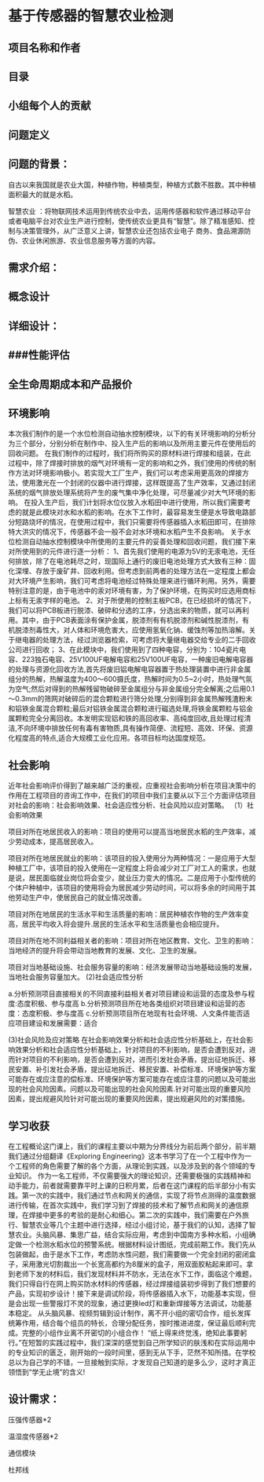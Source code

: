 基于传感器的智慧农业检测
=====
项目名称和作者
----
目录
----
小组每个人的贡献
----
问题定义
----
问题的背景：
---
自古以来我国就是农业大国，种植作物，种植类型，种植方式数不胜数。其中种植面积最大的就是水稻。

智慧农业 ：将物联网技术运用到传统农业中去，运用传感器和软件通过移动平台或者电脑平台对农业生产进行控制，使传统农业更具有“智慧”。除了精准感知、控制与决策管理外，从广泛意义上讲，智慧农业还包括农业电子
商务、食品溯源防伪、农业休闲旅游、农业信息服务等方面的内容。

需求介绍：
----
概念设计
----
详细设计：
----
###性能评估
----
全生命周期成本和产品报价
----
环境影响
----

本次我们制作的是一个水位检测自动抽水控制模块，以下的有关环境影响的分析分为三个部分，分别分析在制作中、投入生产后的影响以及所用主要元件在使用后的回收问题。
在我们制作的过程时，我们将所购买的原材料进行焊接和组装，在此过程中，除了焊接时排放的烟气对环境有一定的影响和之外，我们使用的传统的制作方法对环境影响极小。若实现大工厂生产，我们可以考虑采用更高效的焊接方法，使用激光在一个封闭的仪器中进行焊接，这样既提高了生产效率，又通过封闭系统的烟气排放处理系统将产生的废气集中净化处理，可尽量减少对大气环境的影响。
在投入生产后，我们计划将水位仪放入水稻田中进行使用，所以我们需要考虑的就是此模块对水和水稻的影响。在水下工作时，最容易发生便是水导致电路部分短路烧坏的情况，在使用过程中，我们只需要将传感器插入水稻田即可，在排除特大洪灾的情况下，传感器不会一般不会对水环境和水稻产生不良影响。 
关于水位检测自动抽水控制模块中所使用的主要元件的妥善处理和回收问题，我们接下来对所使用到的元件进行逐一分析：
1、首先我们使用的电源为5V的无汞电池，无任何排放，除了在电池耗尽之时，现国际上通行的废旧电池处理方式大致有三种：固化深埋、存放于废矿井、回收利用。但考虑到前两者的处理方法在一定程度上都会对大环境产生影响，我们可考虑将电池经过特殊处理来进行循环利用。另外，需要特别注意的是，由于电池中的汞对环境有害，为了保护环境，在购买时应选用商标上标有无汞字样的电池。
2、对于所使用的控制主板PCB，在已经损坏的情况下，我们可以将PCB板进行脱漆、破碎和分选的工序，分选出来的物质，就可以再利用。其中，由于PCB表面涂有保护金属，脱漆剂有有机脱漆剂和碱性脱漆剂，有机脱漆剂毒性大，对人体和环境危害大，应使用氢氧化钠、缓蚀剂等加热溶解。关于继电器的处理方法，经过浏览器检索，可考虑将大量继电器交给专业的二手回收公司进行回收；
3、在此模块中，我们使用到了四种电容，分别为：104瓷片电容、223独石电容、25V100UF电解电容和25V100UF电容，一种废旧电解电容器的处理与资源化回收方法,首先将废旧铝电解电容器置于热处理装置中进行非金属组分的热解，热解温度为400～600摄氏度，热解时间为0.5~2小时，热处理气氛为空气;然后对得到的热解残留物破碎至金属组分与非金属组分完全解离;之后用0.1～0.3mm的筛网对破碎后的混合颗粒进行筛分处理,分别得到非金属热解残渣粉末和铝铁金属混合颗粒;最后对铝铁金属混合颗粒进行磁选处理,将铁金属颗粒与铝金属颗粒完全分离回收。本发明实现铝和铁的高回收率、高纯度回收,且处理过程清洁,不向环境中排放任何有毒有害物质,具有操作简便、流程短、高效、环保、资源化程度高的特点,适合大规模工业化应用。各项目标均达国度规范。

社会影响 
----
近年社会影响评价得到了越来越广泛的重视，应重视社会影响分析在项目决策中的作用在工程项目的咨询工作中，在我们的项目中我们主要从以下三个方面评估项目对社会的影响：社会影响效果、社会适应性分析、社会风险以应对策略。
（1）社会影响效果

  项目对所在地居民收入的影响：项目的使用可以提高当地居民水稻的生产效率，减少劳动成本，提高居民收入。
  
  项目对所在地居民就业的影响：该项目的投入使用分为两种情况：一是应用于大型种植工厂中，该项目的投入使用在一定程度上将会减少对工厂对工人的需求，也就是说，居民面临就业岗位将会变少，就业压力变大的情况。二是应用于小型传统的个体户种植中，该项目的使用将会为居民减少劳动时间，可以将多余的时间用于其他劳动生产中，使居民自己的就业情况改善。

  项目对所在地居民的生活水平和生活质量的影响：居民种植农作物的生产效率变高，居民平均收入将会提升.居民的生活水平和生活质量也会相应提升。
  
  项目对所在地不同利益相关者的影响：项目对所在地区教育、文化、卫生的影响：当地经济的提升将会带动当地教育的发展、文化、卫生的发展。
  
  项目对当地基础设施、社会服务容量的影响：经济发展带动当地基础设施的发展，当地社会服务容量加大。
(2)社会适应性分析

a.分析预测项目直接相关的不同直接利益相关者对项目建设和运营的态度及参与程度:态度积极、参与度高
b.分析预测项目所在地各类组织对项目建设和运营的态度：态度积极、参与度高
c.分析预测项目所在地现有社会环境、人文条件能否适应项目建设和发展需要：适合

(3)社会风险及应对策略
  在社会影响效果分析和社会适应性分析基础上，在社会影响效果分析和社会适应性分析基础上，针对项目的不利影响，是否会遭到反对，进而针对项目的不利影响，是否会遭到反对，进而引发社会矛盾，提出征地拆迁、移民安置、补引发社会矛盾，提出征地拆迁、移民安置、补偿标准、环境保护等方案可能存在或应注意的偿标准、环境保护等方案可能存在或应注意的问题以及可能出现的社会风险因素。问题以及可能出现的社会风险因素.针对可能出现的重要风险因素，提出规避风险针对可能出现的重要风险因素，提出规避风险的对策措施。

学习收获
----

在工程概论这门课上，我们的课程主要以中期为分界线分为前后两个部分，前半期我们通过分组翻译《Exploring Engineering》这本书学习了在一个工程中作为一个工程师的角色需要了解的各个方面，从理论到实践，以及涉及到的各个领域的专业知识。
作为一名工程师，不仅需要强大的理论知识，还需要极强的实践精神和动手能力，前者就需要靠平时上课的日积月累，后者在这门课程的后半部分小有实践。第一次的实践中，我们通过节点和网关的通信，实现了将节点测得的温度数据进行传输，在首次实践中，我们学习到了焊接的技术和了解节点和网关的通信原理，在焊接中更多的考验的是耐心和细心。第二次的实践中，我们需要在户外旅行、智慧农业等几个主题中进行选择，经过小组讨论，基于我们的认知，选择了智慧农业。头脑风暴、集思广益，结合实际应用，考虑到中国南方多种水稻，小组确定做一个检测水稻水位的预警系统。根据材料设计图纸，完成前期工作。我们先从包装做起，由于是水下工作，考虑防水性问题，我们需要做一个完全封闭的密闭盒子，采用激光切割裁出一个长宽高都约为8厘米的盒子，用双面胶粘起来即可。拿到老师下发的材料后，我们发现材料并不防水，无法在水下工作，面临这个难题，我们只得自行在网上购买防水材料的传感器，经过焊接组装初步得到了我们想要的产品，实现初步设计！接下来是调试阶段，将传感器插入水下，功能基本实现，但是会出现一些警报灯不灵的现象，通过更换led灯和重新焊接等方法调试，功能基本稳定。
从头脑风暴、视频剪辑到设计制作，离不开小组的密切合作，组长发挥统筹作用，结合每个组员的特长，合理分配任务，按时推进进度，保证最后顺利完成。完整的小组作业离不开密切的小组合作！
“纸上得来终觉浅，绝知此事要躬行。”在短暂的实践过程中，我们深深的感觉到自己所学知识的肤浅和在实际运用中的专业知识的匮乏，刚开始的一段时间里，感到无从下手，茫然不知所措。在学校总以为自己学的不错，一旦接触到实际，才发现自己知道的是多么少，这时才真正领悟到“学无止境”的含义!

设计需求：
----
压强传感器*2

温湿度传感器*2

通信模块

杜邦线


